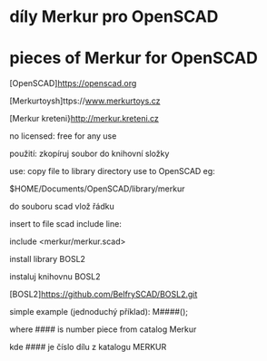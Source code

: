 # díly Merkur pro OpenSCAD

# pieces of Merkur for OpenSCAD

[OpenSCAD]https://openscad.org

[Merkurtoysh]ttps://www.merkurtoys.cz

[Merkur kreteni}http://merkur.kreteni.cz

no licensed: free for any use

použití: zkopíruj soubor do knihovní složky

use: copy file to library directory use to OpenSCAD eg:

$HOME/Documents/OpenSCAD/library/merkur
 

do souboru scad vlož řádku

insert to file scad include line:

include <merkur/merkur.scad>
 
install library BOSL2

instaluj knihovnu BOSL2

[BOSL2]https://github.com/BelfrySCAD/BOSL2.git

simple example (jednoduchý příklad):  M####();

where #### is number piece from catalog Merkur

kde #### je číslo dílu z katalogu MERKUR

